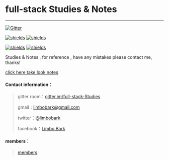 # full-stack Studies & Notes

---

[![Gitter](https://badges.gitter.im/JoinChat.svg)](https://gitter.im/full-stack-Studies)

[![shields](https://img.shields.io/badge/README-CN-green.svg)](https://github.com/limbobark/notes/blob/master/cn/README.md)   [![shields](https://img.shields.io/badge/README-EN-green.svg)](https://github.com/limbobark/notes/blob/master/en/README.md)

[![shields](https://img.shields.io/badge/download-EN--PDF-brightgreen.svg)](https://www.gitbook.com/download/pdf/book/limbobark/note?lang=en)   [![shields](https://img.shields.io/badge/download-CN--PDF-brightgreen.svg)](https://www.gitbook.com/download/pdf/book/limbobark/note?lang=cn)

Studies & Notes , for reference , have any mistakes please contact me, thanks!

[click here take look notes](https://www.gitbook.com/read/book/limbobark/note)

#### Contact information：

> gitter room：[gitter.im/full-stack-Studies](https://gitter.im/full-stack-Studies)
>
> gmail：[limbobark@gmail.com](https://limbobark@gmail.com)
>
> twitter：[@limbobark](https://twitter.com/limbobark)
>
> facebook：[Limbo Bark](https://www.facebook.com/profile.php?id=100013482731137)

#### members：

> [members](https://github.com/orgs/fullStackStudies/people)



